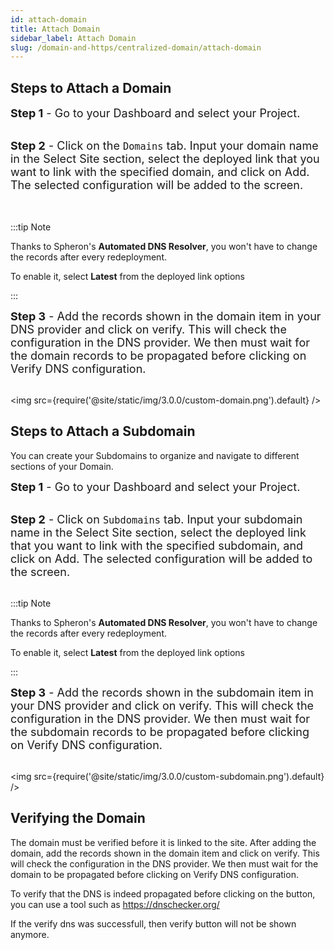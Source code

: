 ```yaml
---
id: attach-domain
title: Attach Domain
sidebar_label: Attach Domain
slug: /domain-and-https/centralized-domain/attach-domain
---
```


## Steps to Attach a Domain

<font size="4"> <b>Step 1</b> - Go to your Dashboard and select your Project. </font> <br/><br/>

<font size="4"> <b>Step 2</b> - Click on the <code>Domains</code> tab. Input your domain name in the Select Site section, select the deployed link that you want to link with the specified domain, and click on Add. The selected configuration will be added to the screen.  
 </font> <br/><br/>

:::tip Note

Thanks to Spheron's <b>Automated DNS Resolver</b>, you won't have to change the records after every redeployment.

To enable it, select **Latest** from the deployed link options

:::

<font size="4"> <b>Step 3</b> - Add the records shown in the domain item in your DNS provider and click on verify. This will check the configuration in the DNS provider. We then must wait for the domain records to be propagated before clicking on Verify DNS configuration. </font> <br/><br/>

<img src={require('@site/static/img/3.0.0/custom-domain.png').default} />

## Steps to Attach a Subdomain

You can create your Subdomains to organize and navigate to different sections of your Domain.

<font size="4"> <b>Step 1</b> - Go to your Dashboard and select your Project. </font> <br/><br/>

<font size="4"> <b>Step 2</b> - Click on <code>Subdomains</code> tab. Input your subdomain name in the Select Site section, select the deployed link that you want to link with the specified subdomain, and click on Add. The selected configuration will be added to the screen. </font> <br/><br/>

:::tip Note

Thanks to Spheron's <b>Automated DNS Resolver</b>, you won't have to change the records after every redeployment.

To enable it, select **Latest** from the deployed link options

:::

<font size="4"> <b>Step 3</b> - Add the records shown in the subdomain item in your DNS provider and click on verify. This will check the configuration in the DNS provider. We then must wait for the subdomain records to be propagated before clicking on Verify DNS configuration. </font> <br/><br/>

<img src={require('@site/static/img/3.0.0/custom-subdomain.png').default} />

## Verifying the Domain

The domain must be verified before it is linked to the site. After adding the domain, add the records shown in the domain item and click on verify. This will check the configuration in the DNS provider. We then must wait for the domain to be propagated before clicking on Verify DNS configuration.

To verify that the DNS is indeed propagated before clicking on the button, you can use a tool such as https://dnschecker.org/

If the verify dns was successfull, then verify button will not be shown anymore.


